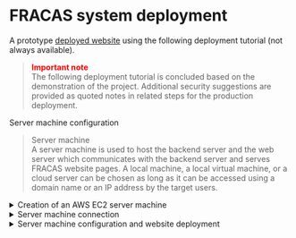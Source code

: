 # FRACAS system deployment

A prototype [deployed website](http://54.253.142.8/) using the following deployment tutorial (not always available).

> <font color="red">**Important note**</font>  
> The following deployment tutorial is concluded based on the demonstration of the project. Additional security suggestions are provided as quoted notes in related steps for the production deployment.

Server machine configuration

> Server machine  
> A server machine is used to host the backend server and the web server which communicates with the backend server and serves FRACAS website pages. A local machine, a local virtual machine, or a cloud server can be chosen as long as it can be accessed using a domain name or an IP address by the target users.

<details>
<summary>Creation of an AWS EC2 server machine</summary>

### Creation of an AWS EC2 server machine

A valid Ubuntu server machine can be created as an AWS EC2 instance. This involves the following steps:

1. **Create an AWS Account**:

   - Go to the [AWS website](https://aws.amazon.com/).
   - Click on the "Create an AWS Account" button.
   - Follow the on-screen instructions to set up your AWS account.

2. **Sign in to AWS Console**:

   - Sign in to the AWS Management Console using your newly created credentials.

3. **Navigate to the EC2 Dashboard**:

   - Search for "EC2" in the services search bar, and click on "EC2" under the Compute section in the AWS Management Console.

4. **Launch an EC2 Instance**:

   - Click the "Launch Instance" button to start creating a new EC2 instance.

5. **Name the EC2 instance**:

   - Enter a proper name to identify the server machine.

6. **Choose an Amazon Machine Image (AMI)**:

   - In Quick Start, select `Ubuntu Server 22.04 LTS (HVM), SSD Volume Type`, which is available for Free tier. For architecture, select 64-bit (x86)

7. **Choose an Instance Type**:

   - Select the `t2.micro`, which is available for Free tier.

8. **Configure Key Pair**:

   - Create a new key pair or use an existing key pair for server access.
   - For the creation of a new key pair, please refer to the official [Key pair creation guide](https://docs.aws.amazon.com/AWSEC2/latest/UserGuide/create-key-pairs.html).

   > <font color="red">**Important note**</font>  
   > The security key file should always be kept securely.

9. **Configure Network Settings**:

   - Create a new security group or use an existing security group for access control.
   - For the creation of a new security group in place, select `Allow SSH traffic from Anywhere` and `Allow HTTP traffic from the internet`

10. **Add Storage**:

    - Use gp2 or gp3 general purpose SSD. The free tier supports up to 30 GB of EBS General Purpose (SSD). The storage size should be at least 8 GB.

11. **Launch the Instance**:

    - Click the "Launch" button to create and start your EC2 instance.

Remember to monitor and manage your instances to avoid unnecessary charges. The running and

</details>

<details>
<summary>Server machine connection</summary>

### Server machine connection

1. **Find connection details**
   - Find the created EC2 instance in the AWS EC2 dashboard, then enter the instance summary page by clicking on its Instance ID (which looks like i-xxxxxxxxxxx).
   - Click `Actions - Connect` to enter the connection page, and take note of its Public IP.
   - Click SSH client for the connection details, and take note of its Public DNS, which looks like `ec2-xxx...compute.amazonaws.com`.
2. **Connect to the server machine**
   - Use the connection details and the private key selected in the EC2 creation step to connect to the EC2 instance using SSH.
   - Suppose that an SSH client like OpenSSH has been configured on your machine and can be called using `ssh`. Suppose that your key file's name is `your-private-key.pem` and your EC2's Public DNS is your-EC2-Pubic-DNS, you can connect to your server using:
   ```bash
   ssh -i "your-private-key.pem" ubuntu@your-EC2-Pubic-DNS
   ```
   - <font color="green">**Developer tips:**</font> On Windows, an external application MobaXterm can be used to manage multiple SSH connections like tabs.
     - Create a new session, select SSH, then fill your EC2's Public DNS in the `Remote host` blank, and Specify username as `ubuntu`
     - Click on Advanced SSH settings, tick `Use private key` and select the key file located on your local machine.
     - Save settings, then double-click it in the bookmark panel on the left to start an SSH session. Multiple sessions can be managed as tabs at ease.

</details>

<details>
<summary>Server machine configuration and website deployment</summary>

> <font color="green">**Developer note**</font>  
> During the server machine configuration, if there is any error indicating that a package is missing, normally it can be resolved by installing the missing package using `apt`.

<details>
<summary>Server machine preparation</summary>

### Server machine preparation

1. **Connect to server machine**

   - Please refer to the Server machine connection section.

2. **Update and upgrade packages**
   - Run `sudo apt update` to update package list and then run `sudo apt upgrade` to upgrade packages. Enter Y and press enter again to confirm.
   - A "Pending kernel upgrade" menu might pop up. Press Tab key to move the cursor to Ok and press enter to confirm.

</details>

<details>
<summary>Backend deployment</summary>

### Backend deployment

1. **Initialise and activate Python virtual environment\***

   - Change to the directory where the Python virtual environment. For example, `~` (`/home/ubuntu`):

   ```bash
   cd ~
   ```

   - Install Python venv package

   ```bash
   sudo apt install python3-venv
   ```

   - Create a virtual environment in `venv` directory:

   ```bash
   python3 -m venv venv
   ```

   - Activate the created virtual environment. The text (venv) will be displayed to the left of SSH user to indicate that the virtual environment is activated successfully.

   ```bash
   source venv/bin/activate
   ```

2. **Retrieve the backend files**

   - Change to the directory where the backend server files are stored. For example, `~` (`/home/ubuntu`):

   ```bash
   cd ~
   ```

   - Clone the repository.

   ```bash
   git clone https://github.com/uwasystemhealth/FRACAS_Team1
   ```

   - Enter the backend folder, then switch to the `backend` branch.

   ```bash
   cd FRACAS_Team1/backend
   ```

   ```bash
   git checkout backend
   ```

3. **Install required packages**
   - In the activated virtual environment and in the backend directory, install the required packages:
   ```bash
   pip3 install -r requirements.txt
   ```
4. **Configure Django backend settings**
   - Modify `backend/fracas/settings.py` with a text editor to add the server's public IP to `ALLOWED_HOSTS`, `CORS_ALLOWED_ORIGINS`, `CSRF_TRUSTED_ORIGINS`. Assume that the your server's public ip is `your.server.public.ip` (like 1.2.3.4), then the modified file should look like (only the lines to be modified are included, please use search function to locate where the lines are. ):
   ```python
   ALLOWED_HOSTS = ["localhost:3000", "1.0.0.127.in-addr.arpa", "127.0.0.1", "your.server.public.ip"]
   CORS_ALLOWED_ORIGINS = [
   "http://your.server.public.ip",
   "http://your.server.public.ip:80",
   "http://localhost",
   "http://localhost:3000",
   "http://127.0.0.1",
   "http://0.0.0.0",
   ]
   CSRF_TRUSTED_ORIGINS = ["http://your.server.public.ip"]
   ```
5. **Configure email verification**

   - Create a file called `.env` in the `backend` folder. For example, run `nano ~/FRACAS_Team1/backend/.env` to create and edit at the same time.
   - Fill in the email details:

   ```
   DJANGO_EMAIL_HOST='your.email.host.com'

   DJANGO_EMAIL_HOST_USER='your.email.host.com'

   DJANGO_EMAIL_HOST_PASSWORD='your_email_host_password'
   ```

   - Note: a tip for using gmail can be found [here](https://support.google.com/mail/answer/185833?hl=en), use the created app password as the DJANGO_EMAIL_HOST_PASSWORD instead of your gmail account password.

   - Edit `backend/api/email.py`, modify `context["domain"]` in the `BaseEmail` class to the server's public address:
   ```python
   class BaseEmail(email.BaseEmailMessage):
    def get_context_data(self):
        context = super().get_context_data()
        context["site_name"] = "UWAM FRACAS"
        context["domain"] = "your.server.public.ip:80"
        context["image_url"] = "static/images/UWAM-Logo-2023-(colour).png"
        context["backend"] = "127.0.0.1:8000"
        return context
   ```

6. **(Optional) Use a cloud database**

   - By default, the backend will create a SQL database, which can be exported easily. An [external tutorial](https://coderwall.com/p/mvsoyg/django-dumpdata-and-loaddata) can be useful.
   - It is possible to specify a cloud database.
   - A PostgreSQL cloud database can be created using AWS RDS. Please refer to [the official tutorial](https://aws.amazon.com/getting-started/hands-on/create-connect-postgresql-db/) to create a new PostgreSQL database.
   - Install a package for communicating with the postgres database:

   ```bash
   pip install psycopg2-binary
   ```

   - Make sure that the database is accessible from the server machine. This could be created and managed using the "Connected compute resources" functionality in the AWS RDS panel.
   - Modify the `DATABASES` in `backend/fracas/settings.py` with a text editor to read the database details from `.env` (other parts are omitted):

   ```python
   DATABASES = {
       'default': {
           'ENGINE': 'django.db.backends.postgresql_psycopg2',
           'NAME': os.getenv("DB_NAME"),
           'USER': os.getenv("DB_USER"),
           'PASSWORD': os.getenv("DB_PASSWORD"),
           'HOST': os.getenv("DB_HOST"),
           'PORT': '5432',
       }
   }
   ```

   - Then, modify the `.env` file to add the connection details to your cloud database.

   ```
   DB_HOST="your.database.host.address.rds.amazonaws.com"

   DB_NAME="postgres"

   DB_USER="YOUR_USER_NAME"

   DB_PASSWORD="YOUR_PASSWORD"
   ```

7. **Database migration**

   > <font color="red">**Important note**</font>  
   > Before commencing this section for the first time, please make sure that the used database does not contain existing data.  
   > For the cloud postgres database, please make sure that the public schema is cleaned. It is recommended that the public schema does not contain any existing table to avoid any initilisation error.  
   > Related SQL statements: `DROP SCHEMA public CASCADE; CREATE SCHEMA public;`

   - Make sure that your virtual environment is activated. Change to the backend directory.
   - Execute the following 2 commands one by one:

   ```bash
   python3 manage.py makemigrations
   python3 manage.py makemigrations api
   ```

   - Execute the following command to apply migrations.

   ```bash
   python3 manage.py migrate
   ```

   - <font color="green">**Developer tips:**</font> If changes are to be made to the Django backend data models, please repeat the 2 steps above again after changes to apply and automatically handle changes while preserving the integrity of existing data.

8. **Create superuser**

   - An initial superuser should be created as the very first admin. Execute the following command and provide account creation information accordingly.

   ```bash
   python3 manage.py createsuperuser
   ```

9. **Collect static files**

   - Create a site folder:

   ```bash
   sudo mkdir /var/www/fracas
   ```

   - Collect static files and copy them to the created site folder by running:

   ```bash
   python manage.py collectstatic
   sudo cp -r static/* /var/www/fracas/static/
   ```

10. **Run server**

    - To run the backend server, use the following command:

    ```bash
    python3 manage.py runserver
    ```

    - If you'd like to run the backend server in the background, which lets you to keep the backend server running after your SSH session is terminated, use the following command instead.

    ```bash
    nohup python3 manage.py runserver &
    ```

11. **Stop server**
    - If the backend server is running in the foreground, press contrl+C to terminate it.
    - If the backend server is running in the background, find its process ID using `ps aux | grep manage.py`, then kill it using `kill PID`.

</details>

<details>
<summary>Frontend deployment</summary>

### Frontend deployment

1. **Configure node environment**

   - Install nvm (see this [external tutorial](https://tecadmin.net/how-to-install-nvm-on-ubuntu-22-04/))

   ```bash
   sudo apt install curl
   curl https://raw.githubusercontent.com/creationix/nvm/master/install.sh | bash
   ```

   - Install and use node 18.18.2

   ```bash
   nvm install 18.18.2
   nvm use 18.18.2
   ```

2. **Retrieve the frontend files**
   - Change to a empty directory, for example, create a folder called frontend:
   ```bash
   mkdir ~/frontend
   cd ~/frontend
   ```
   - Clone the repository.
   ```bash
   git clone https://github.com/uwasystemhealth/FRACAS_Team1
   ```
3. **Build frontend site**

   - Enter the frontend directory:

   ```bash
   cd FRACAS_Team1/fracas-ui
   ```

   - Modify the API entry to the IP address of the server's public IP. Use `nano` or any other editor to edit `fracas-ui/src/api.js` to modify the following lines:

   ```js
   export const BASE_URL = "http://your.server.public.ip:80/api";
   export const BASE_URL_NEW = "http://your.server.public.ip:80";
   ```

   - Install packages using npm

   ```bash
   npm install
   ```

   - Build website. The files of the built site will be created under `/fracas-ui/build`.

   ```bash
   npm run build
   ```

   - <font color="green">**Known issue**</font> If an error message "node-sass not supported" is displayed when running `npm run build`, then run the following commands to replace it with `sass` and build site again:

   ```bash
   npm uninstall node-sass
   npm install sass
   npm run build
   ```

4. **Deploy built frontend site**
   - Copy the built site files into the site folder created in the backend deployment:
   ```bash
   sudo cp -r build/* /var/www/fracas/
   ```

</details>

<details>
<summary>Webserver configuration</summary>

### Webserver configuration

1. **Install Nginx**
   - Run `sudo apt install nginx` to install nginx to the server machine.
2. **Configure Nginx**

   - Run `sudo nano /etc/nginx/sites-available/default` to edit the default config with `nano`. Other text editors can also be used. The content of `default` should be configured to the content below (or copy the `default` template). **Note** replace `your.server.public.ip` with the public ip of your server machine.

   ```
   server {
       listen 80;
       server_name your.server.public.ip;

       location /api/ {
           proxy_set_header X-Forwarded-Host $host;
           proxy_set_header X-Real-IP $remote_addr;
           proxy_pass http://127.0.0.1:8000;
       }
       location /auth/ {
           proxy_set_header X-Forwarded-Host $host;
           proxy_set_header X-Real-IP $remote_addr;
           proxy_pass http://127.0.0.1:8000;
       }

       location /static/ {
           alias /var/www/fracas/static/;
       }

       location / {
           alias /var/www/fracas/;
           try_files $uri $uri/ /index.html;
       }

       location /admin/ {
           proxy_set_header X-Forwarded-Host $host;
           proxy_set_header X-Real-IP $remote_addr;
           proxy_pass http://127.0.0.1:8000; # Proxy to Django admin
       }
   }
   ```

3. **Apply changes**
   - Reload the nginx service to apply changes to the file.
   ```bash
   sudo systemctl reload nginx
   ```

> <font color="red">**Important Security Note**</font>  
> HTTP connection is not secured and should be replaced with appropriate HTTPS protection. HTTPS is usually available for a domain name rather than a public IP used in this sample tutorial. Therefore, when the system is deployed for production, the connection should be secured either with HTTPS or VPN for encryption of data in transmission.

</details>

<details>
<summary>running the test for frontend files</summary>

# Running Tests with npm

This guide will walk you through the process of running tests using npm (Node Package Manager) for an existing project.

## Prerequisites

Before you begin, ensure that you have the following prerequisites:

- **Node.js**: If you don't have Node.js installed, download and install it from the official website: [Node.js Download Page](https://nodejs.org/)

## Running Tests

To run tests using npm, follow these steps:

1. **Navigate to the Project Directory**: Open your terminal or command prompt and change your working directory to the project folder:

    ```shell
    cd fracas-ui
    ```


2. **Install Project Dependencies**: If you haven't already, install the project's dependencies using npm:

    ```shell
    npm install
    ```

3. **Run Tests**: Once the dependencies are installed, you can run the tests with the following command:

    ```shell
    npm test
    ```

    This command will execute the tests defined in the project. You will see the test results in your terminal.

4. **test all files**: once inside th watch mode press a, to show all test results you migh see some test cases failed and passes and thats normal

## Troubleshooting

If you encounter any issues during the testing process, refer to the project's documentation or seek assistance from the project maintainers.
</details>
</details>
